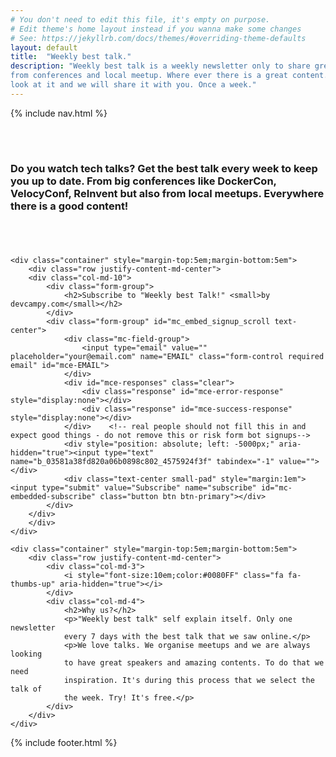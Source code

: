 ```yaml
---
# You don't need to edit this file, it's empty on purpose.
# Edit theme's home layout instead if you wanna make some changes
# See: https://jekyllrb.com/docs/themes/#overriding-theme-defaults
layout: default
title:  "Weekly best talk."
description: "Weekly best talk is a weekly newsletter only to share great talks
from conferences and local meetup. Where ever there is a great content. We will
look at it and we will share it with you. Once a week."
---
```

{% include nav.html %}

<div class="container-fluid">
	<div class="row featurette header bg-electric-blue">
		<div class="col-md-2"></div>
		<div style="margin-top:5em; margin-bottom:5em" class="small-pad col-md-4 text-center">
			<h3 class="text-white">Do you watch tech talks? Get the best talk every week to keep you
            up to date. From big conferences like DockerCon, VelocyConf,
            ReInvent but also from
            local meetups. Everywhere there is a good content!</h3>
		</div>
        <div class="col-md-4 mx-auto align-self-center">
            <i style="font-size:10em" class="fa fa-podcast" aria-hidden="true"></i>
        </div>
	</div>

	<div class="container" style="margin-top:5em;margin-bottom:5em">
		<div class="row justify-content-md-center">
        <div class="col-md-10">
            <div class="form-group">
                <h2>Subscribe to "Weekly best Talk!" <small>by devcampy.com</small></h2>
            </div>
            <div class="form-group" id="mc_embed_signup_scroll text-center">
                <div class="mc-field-group">
                    <input type="email" value="" placeholder="your@email.com" name="EMAIL" class="form-control required email" id="mce-EMAIL">
                </div>
                <div id="mce-responses" class="clear">
                    <div class="response" id="mce-error-response" style="display:none"></div>
                    <div class="response" id="mce-success-response" style="display:none"></div>
                </div>    <!-- real people should not fill this in and expect good things - do not remove this or risk form bot signups-->
                <div style="position: absolute; left: -5000px;" aria-hidden="true"><input type="text" name="b_03581a38fd820a06b0898c802_4575924f3f" tabindex="-1" value=""></div>
                <div class="text-center small-pad" style="margin:1em"><input type="submit" value="Subscribe" name="subscribe" id="mc-embedded-subscribe" class="button btn btn-primary"></div>
            </div>
        </div>
        </div>
	</div>

	<div class="container" style="margin-top:5em;margin-bottom:5em">
        <div class="row justify-content-md-center">
            <div class="col-md-3">
                <i style="font-size:10em;color:#0080FF" class="fa fa-thumbs-up" aria-hidden="true"></i>
            </div>
            <div class="col-md-4">
                <h2>Why us?</h2>
                <p>"Weekly best talk" self explain itself. Only one newsletter
                every 7 days with the best talk that we saw online.</p>
                <p>We love talks. We organise meetups and we are always looking
                to have great speakers and amazing contents. To do that we need
                inspiration. It's during this process that we select the talk of
                the week. Try! It's free.</p>
            </div>
        </div>
	</div>
</div>

{% include footer.html %}
